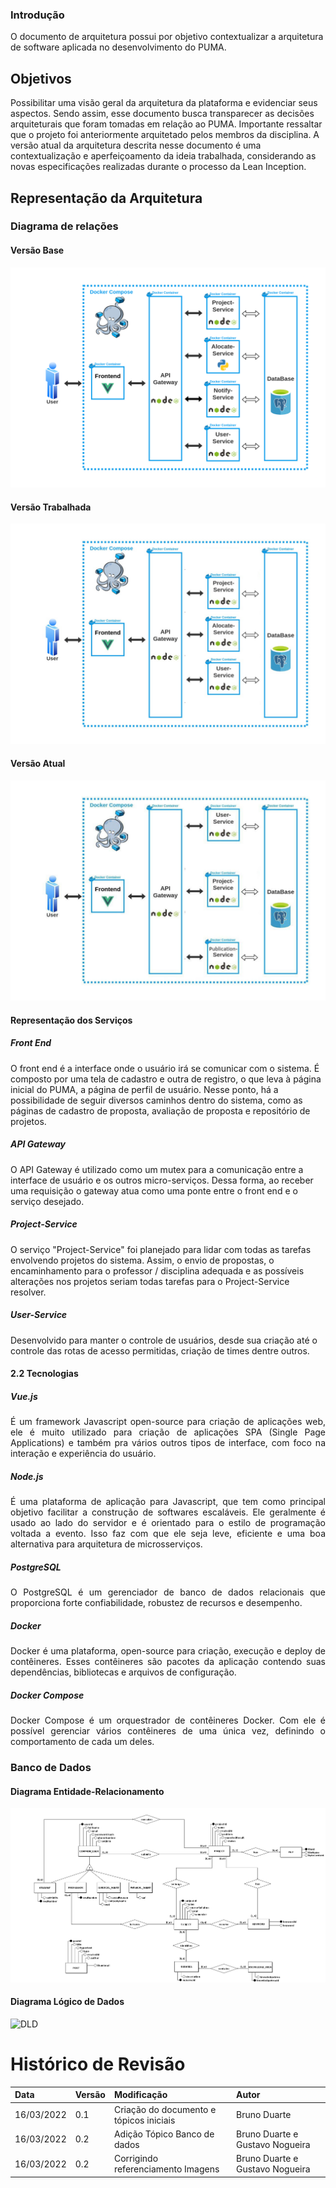 ### Introdução
O documento de arquitetura possui por objetivo contextualizar a arquitetura de software aplicada no desenvolvimento do PUMA. 

## Objetivos
Possibilitar uma visão geral da arquitetura da plataforma e evidenciar seus aspectos. Sendo assim, esse documento busca transparecer as decisões arquiteturais que foram tomadas em relação ao PUMA.
Importante ressaltar que o projeto foi anteriormente arquitetado pelos membros da disciplina. A versão atual da arquitetura descrita nesse documento é uma contextualização e aperfeiçoamento da ideia trabalhada, considerando as novas especificações realizadas durante o processo da Lean Inception.

## Representação da Arquitetura
### Diagrama de relações
#### Versão Base
![Versão Original](../assets/images/diagrama-de-relacoesv1.png)

#### Versão Trabalhada
![Versão Intermediária](../assets/images/diagrama-de-relacoesv1.0.1.png)

#### Versão Atual
![Versão Atual](../assets/images/diagrama-de-relacoesv1.1.jpg)


#### Representação dos Serviços
##### Front End
<p>    O front end é a interface onde o usuário irá se comunicar com o sistema. É composto por uma tela de cadastro e outra de registro, o que leva à página inicial do PUMA, a página de perfil de usuário. Nesse ponto, há a possibilidade de seguir diversos caminhos dentro do sistema, como as páginas de cadastro de proposta, avaliação de proposta e repositório de projetos.
</p>


##### API Gateway
<p> O API Gateway é utilizado como um mutex para a comunicação entre a interface de usuário e os outros micro-serviços. Dessa forma, ao receber uma requisição o gateway atua como uma ponte entre o front end e o serviço desejado.
</p>

##### Project-Service
<p>    O serviço "Project-Service" foi planejado para lidar com todas as tarefas envolvendo projetos do sistema. Assim, o envio de propostas, o encaminhamento para o professor / disciplina adequada e as possíveis alterações nos projetos seriam todas tarefas para o Project-Service resolver.
</p>

##### User-Service
<p>    Desenvolvido para manter o controle de usuários, desde sua criação até o controle das rotas de acesso permitidas, criação de times dentre outros.
</p>


#### 2.2 Tecnologias
##### Vue.js 
<p  align="justify">    É um framework Javascript open-source para criação de aplicações web, ele é muito utilizado para criação de aplicações SPA (Single Page Applications) e também pra vários outros tipos de interface, com foco na interação e experiência do usuário.
</p>

##### Node.js
<p  align="justify">    É uma plataforma de aplicação para Javascript, que tem como principal objetivo facilitar a construção de softwares escaláveis. Ele geralmente é usado ao lado do servidor e é orientado para o estilo de programação voltada a evento. Isso faz com que ele seja leve, eficiente e uma boa alternativa para arquitetura de microsserviços.
</p>

##### PostgreSQL 
<p  align="justify">    O PostgreSQL é um gerenciador de banco de dados relacionais que proporciona forte confiabilidade, robustez de recursos e desempenho.
</p>

##### Docker
<p  align="justify">    Docker é uma plataforma, open-source para criação, execução e deploy de contêineres. Esses contêineres são pacotes da aplicação contendo suas dependências, bibliotecas e arquivos de configuração.
</p>

##### Docker Compose
<p  align="justify">    Docker Compose é um orquestrador de contêineres Docker. Com ele é possível gerenciar vários contêineres de uma única vez, definindo o comportamento de cada um deles.
</p>


### Banco de Dados
#### Diagrama Entidade-Relacionamento
![DER](../assets/images/DER.png)
#### Diagrama Lógico de Dados
![DLD](../assets/images/DLD)

# Histórico de Revisão

| Data | Versão | Modificação | Autor |
| :-- | :-- | :-- | :-- |
| 16/03/2022 | 0.1 | Criação do documento e tópicos iniciais| Bruno Duarte |
| 16/03/2022 | 0.2 | Adição Tópico Banco de dados| Bruno Duarte e Gustavo Nogueira|
| 16/03/2022 | 0.2 | Corrigindo referenciamento Imagens| Bruno Duarte e Gustavo Nogueira|


